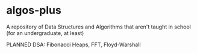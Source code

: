 # algos-plus
A repository of Data Structures and Algorithms that aren't taught in school (for an undergraduate, at least)

PLANNED DSA:
Fibonacci Heaps,
FFT,
Floyd-Warshall

